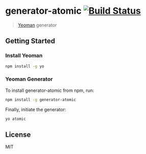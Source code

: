 # generator-atomic [![Build Status](https://secure.travis-ci.org/nexumAG/generator-atomic.png?branch=master)](https://travis-ci.org/nexumAG/generator-atomic)

> [Yeoman](http://yeoman.io) generator


## Getting Started

### Install Yeoman

```bash
npm install -g yo
```

### Yeoman Generator

To install generator-atomic from npm, run:

```bash
npm install -g generator-atomic
```

Finally, initiate the generator:

```bash
yo atomic
```

## License

MIT
